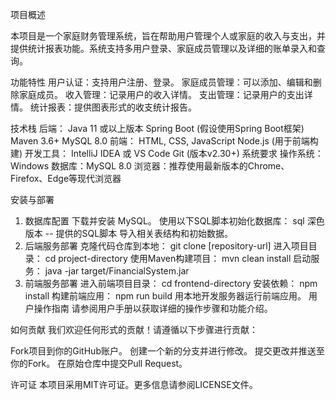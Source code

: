 
项目概述


本项目是一个家庭财务管理系统，旨在帮助用户管理个人或家庭的收入与支出，并提供统计报表功能。系统支持多用户登录、家庭成员管理以及详细的账单录入和查询。


功能特性
  用户认证：支持用户注册、登录。
  家庭成员管理：可以添加、编辑和删除家庭成员。
  收入管理：记录用户的收入详情。
  支出管理：记录用户的支出详情。
  统计报表：提供图表形式的收支统计报告。

  
技术栈
  后端：
Java 11 或以上版本
Spring Boot (假设使用Spring Boot框架)
Maven 3.6+
MySQL 8.0
  前端：
HTML, CSS, JavaScript
Node.js (用于前端构建)
开发工具：
IntelliJ IDEA 或 VS Code
Git (版本v2.30+)
  系统要求
操作系统：Windows
数据库：MySQL 8.0
浏览器：推荐使用最新版本的Chrome、Firefox、Edge等现代浏览器


安装与部署
1. 数据库配置
下载并安装 MySQL。
使用以下SQL脚本初始化数据库：
sql
深色版本
-- 提供的SQL脚本
导入相关表结构和初始数据。
2. 后端服务部署
克隆代码仓库到本地：
git clone [repository-url]
进入项目目录：
cd project-directory
使用Maven构建项目：
mvn clean install
启动服务：
java -jar target/FinancialSystem.jar
3. 前端服务部署
进入前端项目目录：
cd frontend-directory
安装依赖：
npm install
构建前端应用：
npm run build
用本地开发服务器运行前端应用。
用户操作指南
请参阅用户手册以获取详细的操作步骤和功能介绍。

如何贡献
我们欢迎任何形式的贡献！请遵循以下步骤进行贡献：

Fork项目到你的GitHub账户。
创建一个新的分支并进行修改。
提交更改并推送至你的Fork。
在原始仓库中提交Pull Request。

许可证
本项目采用MIT许可证。更多信息请参阅LICENSE文件。
